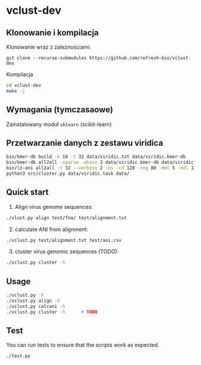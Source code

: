 # vclust-dev

## Klonowanie i kompilacja
Klonowanie wraz z zależnościami:

`git clone --recurse-submodules https://github.com/refresh-bio/vclust-dev`

Kompilacja

```bash
cd vclust-dev
make -j
```

## Wymagania (tymczasaowe)
Zainstalowany moduł `sklearn` (scikit-learn)

## Przetwarzanie danych z zestawu viridica
```bash
bin/kmer-db build -k 18 -t 32 data/viridic.txt data/viridic.kmer-db
bin/kmer-db all2all -sparse -above 3 data/viridic.kmer-db data/viridic.a2a
bin/lz-ani all2all -t 32 --verbose 2 -bs -cd 128 -reg 80 -mml 5 -mdl 11 -mlrim 32 -aw 16 -am 6 -ar 2 --in-file-names data/viridic.txt -out data/viridic.lz-ani -filter data/viridic.a2a 5
python3 src/cluster.py data/viridic.task data/
```


## Quick start

1. Align virus genome sequences:

```bash
./vlust.py align test/fna/ test/alignment.txt
```

2. calculate ANI from alignment:

```bash
./vclust.py test/alignment.txt test/ani.csv
```

3. cluster virus genomic sequences (TODO):

```bash
./vclust.py cluster -h
```

## Usage

```bash
./vclust.py -h
./vclust.py align -h
./vclust.py calcani -h
./vclust.py cluster -h      # TODO
```

## Test

You can run tests to ensure that the scripts work as expected.

```bash
./test.py
```

